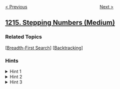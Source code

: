 <!--|This file generated by command(leetcode description); DO NOT EDIT.    |-->
<!--+----------------------------------------------------------------------+-->
<!--|@author    openset <openset.wang@gmail.com>                           |-->
<!--|@link      https://github.com/openset                                 |-->
<!--|@home      https://github.com/openset/leetcode                        |-->
<!--+----------------------------------------------------------------------+-->

[< Previous](../two-sum-bsts "Two Sum BSTs")
　　　　　　　　　　　　　　　　
[Next >](../valid-palindrome-iii "Valid Palindrome III")

## [1215. Stepping Numbers (Medium)](https://leetcode.com/problems/stepping-numbers "步进数")



### Related Topics
  [[Breadth-First Search](../../tag/breadth-first-search/README.md)]
  [[Backtracking](../../tag/backtracking/README.md)]

### Hints
<details>
<summary>Hint 1</summary>
Try to generate the numbers using recursion.
</details>

<details>
<summary>Hint 2</summary>
In one step in the recursion, add a valid digit to the right of the current number.
</details>

<details>
<summary>Hint 3</summary>
Save the number if it's in the range between low and high.
</details>
